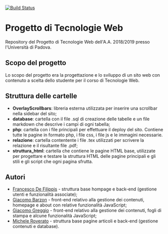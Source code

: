 [![Build Status](https://travis-ci.org/frncscdf/Tecnologie-Web.svg?branch=master)](https://travis-ci.org/frncscdf/Tecnologie-Web)

# Progetto di Tecnologie Web

Repository del Progetto di Tecnologie Web dell'A.A. 2018/2019 presso l'Università di Padova.

## Scopo del progetto

Lo scopo del progetto era la progettazione e lo sviluppo di un sito web con contenuto a scelta dello studente per il corso di Tecnologie Web.

## Struttura delle cartelle

* **OverlayScrollbars**: libreria esterna utilizzata per inserire una scrollbar nella sidebar del sito;
* **database**: cartella con il file .sql di creazione delle tabelle e un file markdown che descrive i campi di ogni tabella;
* **php**: cartella con i file principali per effettuare il deploy del sito. Contiene tutte le pagine in formato php, i file css, i file js e le immagini necessarie.
* **relazione**: cartella contentente i file .tex utilizzati per scrivere la relazione e il risultante file .pdf;
* **struttura_html**: cartella che contiene le pagine HTML base, utilizzate per progettare e testare la struttura HTML delle pagine principali e gli stili e gli script che ogni pagina sfrutta.

## Autori

* [Francesco De Filippis](https://github.com/frncscdf) - struttura base hompage e back-end (gestione utenti e funzionalità associate);
* [Giacomo Barzon](https://github.com/Giacomobarzon97) - front-end relativo alla gestione dei contenuti, homepage e about con relative funzionalità JavaScript;
* [Giacomo Greggio](https://github.com/giacomogreggio) - front-end relativo alla gestione dei contenuti, fogli di stampa e alcune funzionalità JavaScript;
* [Michele Roverato](https://github.com/ScrappyCocco) - struttura base pagine articoli e back-end (gestione contenuti e database).

